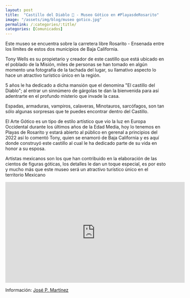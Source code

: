 ```yaml
---
layout: post
title:  "Castillo del Diablo 🏰 - Museo Gótico en #PlayasdeRosarito"
image: "/assets/img/blog/museo gotico.jpg"
permalink: /:categories/:title/
categories: [Comunicados]
---
```


Este museo se encuentra sobre la carretera libre Rosarito - Ensenada entre los límites de estos dos municipios de Baja California.




Tony Wells es su propietario y creador de este castillo que está ubicado en el poblado de la Misión, miles de personas se han tomado en algún momento una fotografía de la tachada del lugar, su llamativo aspecto lo hace un atractivo turístico único en la región.

5 años le ha dedicado a dicha mansión que el denomina "El castillo del Diablo"; al entrar un sinnúmero de gárgolas te dan la bienvenida para así adentrarte en el profundo misterio que invade la casa.

Espadas, armaduras, vampiros, calaveras, Minotauros, sarcófagos, son tan sólo algunas sorpresas que te puedes encontrar dentro del Castillo.

El Arte Gótico es un tipo de estilo artístico que vio la luz en Europa Occidental durante los últimos años de la Edad Media, hoy lo tenemos en Playas de Rosarito y estará abierto al público en gerenal a principios del 2022 así lo comentó Tony, quien se enamoró de Baja California y es aquí donde construyó este castillo al cual le ha dedicado parte de su vida en honor a su esposa.

Artistas mexicanos son los que han contribuido en la elaboración de las cientos de figuras góticas, los detalles le dan un toque especial, es por esto y mucho más que este museo será un atractivo turístico único en el territorio Mexicano

<div class="embed-responsive embed-responsive-16by9">

<iframe width="560" height="315" src="https://www.youtube.com/embed/OABx5QVWqfg" frameborder="0" allow="accelerometer; autoplay; encrypted-media; gyroscope; picture-in-picture" allowfullscreen></iframe>


Información: [José P. Martínez](https://www.facebook.com/CNRDEPORTES)




